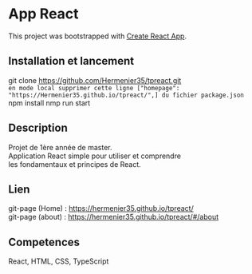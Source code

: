 # App React

This project was bootstrapped with [Create React App](https://github.com/facebook/create-react-app).

## Installation et lancement
git clone https://github.com/Hermenier35/tpreact.git <br />
`en mode local supprimer cette ligne ["homepage": "https://Hermenier35.github.io/tpreact/",] du fichier package.json`
npm install
nmp run start

## Description
Projet de 1ère année de master. <br />
Application React simple pour utiliser et comprendre <br />
les fondamentaux et principes de React.

## Lien
git-page (Home) : https://hermenier35.github.io/tpreact/ <br />
git-page (about) : https://hermenier35.github.io/tpreact/#/about


## Competences
React, HTML, CSS, TypeScript
